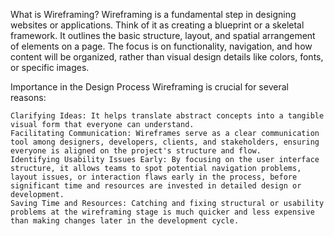 What is Wireframing?
    Wireframing is a fundamental step in designing websites or applications. Think of it as creating a blueprint or a skeletal framework. It outlines the basic structure, layout, and spatial arrangement of elements on a page. The focus is on functionality, navigation, and how content will be organized, rather than visual design details like colors, fonts, or specific images.

Importance in the Design Process
Wireframing is crucial for several reasons:

    Clarifying Ideas: It helps translate abstract concepts into a tangible visual form that everyone can understand.   
    Facilitating Communication: Wireframes serve as a clear communication tool among designers, developers, clients, and stakeholders, ensuring everyone is aligned on the project's structure and flow.   
    Identifying Usability Issues Early: By focusing on the user interface structure, it allows teams to spot potential navigation problems, layout issues, or interaction flaws early in the process, before significant time and resources are invested in detailed design or development.   
    Saving Time and Resources: Catching and fixing structural or usability problems at the wireframing stage is much quicker and less expensive than making changes later in the development cycle.